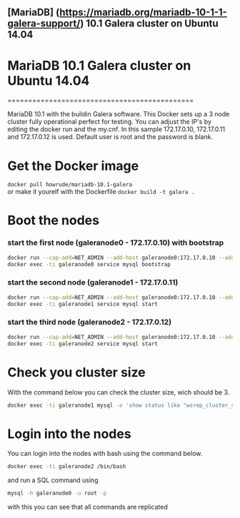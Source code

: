[MariaDB] (https://mariadb.org/mariadb-10-1-1-galera-support/) 10.1 Galera cluster on Ubuntu 14.04
--------------------------------------------------------------------------------------------------


# MariaDB 10.1 Galera cluster on Ubuntu 14.04
=============================================

MariaDB 10.1 with the buildin Galera software. This Docker sets up a 3 node cluster fully operational perfect for testing. You can adjust the IP's by editing the docker run and the my.cnf. In this sample 172.17.0.10, 172.17.0.11 and 172.17.0.12 is used. Default user is root and the password is blank.

Get the Docker image 
====================

`docker pull howrude/mariadb-10.1-galera`  
or make it yourelf with the Dockerfile
`docker build -t galera .`  

Boot the nodes
==============

### start the first node (galeranode0 - 172.17.0.10) with bootstrap
```bash
docker run --cap-add=NET_ADMIN --add-host galeranode0:172.17.0.10 --add-host galeranode1:172.17.0.11 --add-host galeranode2:172.17.0.12 --name=galeranode0 -h galeranode0 -dit galera /bin/sh -c "/sbin/ip addr add 172.17.0.10 dev eth0; bash"`  
docker exec -ti galeranode0 service mysql bootstrap
```

### start the second node (galeranode1 - 172.17.0.11)
```bash
docker run --cap-add=NET_ADMIN --add-host galeranode0:172.17.0.10 --add-host galeranode1:172.17.0.11 --add-host galeranode2:172.17.0.12 --name=galeranode1 -h galeranode1 -dit galera /bin/sh -c "/sbin/ip addr add 172.17.0.11 dev eth0; bash" 
docker exec -ti galeranode1 service mysql start
```

### start the third node (galeranode2 - 172.17.0.12)
```bash
docker run --cap-add=NET_ADMIN --add-host galeranode0:172.17.0.10 --add-host galeranode1:172.17.0.11 --add-host galeranode2:172.17.0.12 --name=galeranode2 -h galeranode2 -dit galera /bin/sh -c "/sbin/ip addr add 172.17.0.12 dev eth0; bash"  
docker exec -ti galeranode2 service mysql start
```

Check you cluster size
======================

With the command below you can check the cluster size, wich should be 3.  
```bash
docker exec -ti galeranode1 mysql -e 'show status like "wsrep_cluster_size"'
```

Login into the nodes
====================

You can login into the nodes with bash using the command below.  
```bash
docker exec -ti galeranode2 /bin/bash
```
and run a SQL command using  
```bash
mysql -h galeranode0 -u root -p
```
with this you can see that all commands are replicated
